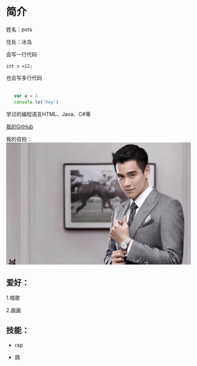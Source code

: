 # 简介

姓名：pots

住处：冰岛

会写一行代码

    int x =12;

也会写多行代码
```javascript

   var a = 2
   console.lo('hey')

```
学过的编程语言HTML、Java、C#等

[我的GitHub](https://github.com/gemxing)

我的自拍：![我的自拍](111.jpg)

## 爱好：
1.唱歌

2.画画

## 技能：

* rap

* 跳
